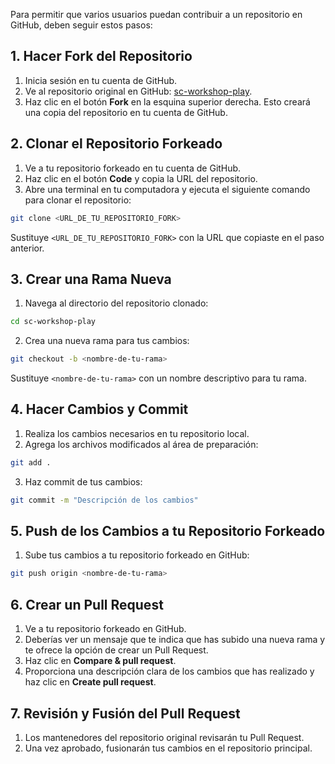 Para permitir que varios usuarios puedan contribuir a un repositorio en GitHub, deben seguir estos pasos:

## 1. Hacer Fork del Repositorio

1. Inicia sesión en tu cuenta de GitHub.
2. Ve al repositorio original en GitHub: [sc-workshop-play](https://github.com/leandroyako/sc-workshop-play).
3. Haz clic en el botón **Fork** en la esquina superior derecha. Esto creará una copia del repositorio en tu cuenta de GitHub.

## 2. Clonar el Repositorio Forkeado

1. Ve a tu repositorio forkeado en tu cuenta de GitHub.
2. Haz clic en el botón **Code** y copia la URL del repositorio.
3. Abre una terminal en tu computadora y ejecuta el siguiente comando para clonar el repositorio:

```bash
git clone <URL_DE_TU_REPOSITORIO_FORK>
```

Sustituye `<URL_DE_TU_REPOSITORIO_FORK>` con la URL que copiaste en el paso anterior.

## 3. Crear una Rama Nueva

1. Navega al directorio del repositorio clonado:

```bash
cd sc-workshop-play
```

2. Crea una nueva rama para tus cambios:

```bash
git checkout -b <nombre-de-tu-rama>
```

Sustituye `<nombre-de-tu-rama>` con un nombre descriptivo para tu rama.

## 4. Hacer Cambios y Commit

1. Realiza los cambios necesarios en tu repositorio local.
2. Agrega los archivos modificados al área de preparación:

```bash
git add .
```

3. Haz commit de tus cambios:

```bash
git commit -m "Descripción de los cambios"
```

## 5. Push de los Cambios a tu Repositorio Forkeado

1. Sube tus cambios a tu repositorio forkeado en GitHub:

```bash
git push origin <nombre-de-tu-rama>
```

## 6. Crear un Pull Request

1. Ve a tu repositorio forkeado en GitHub.
2. Deberías ver un mensaje que te indica que has subido una nueva rama y te ofrece la opción de crear un Pull Request.
3. Haz clic en **Compare & pull request**.
4. Proporciona una descripción clara de los cambios que has realizado y haz clic en **Create pull request**.

## 7. Revisión y Fusión del Pull Request

1. Los mantenedores del repositorio original revisarán tu Pull Request.
2. Una vez aprobado, fusionarán tus cambios en el repositorio principal.